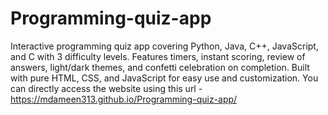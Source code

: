 # Programming-quiz-app
Interactive programming quiz app covering Python, Java, C++, JavaScript, and C with 3 difficulty levels. Features timers, instant scoring, review of answers, light/dark themes, and confetti celebration on completion. Built with pure HTML, CSS, and JavaScript for easy use and customization.
You can directly access the website using this url -  https://mdameen313.github.io/Programming-quiz-app/
